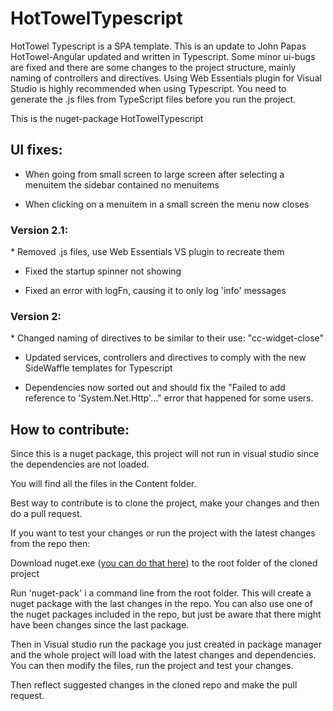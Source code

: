 HotTowelTypescript
==================

HotTowel Typescript is a SPA template. This is an update to John Papas HotTowel-Angular updated and written in Typescript. Some minor ui-bugs are fixed and there are some changes to the project structure, mainly naming of controllers and directives. Using Web Essentials plugin for Visual Studio is highly recommended when using Typescript. You need to generate the .js files from TypeScript files before you run the project.

This is the nuget-package HotTowelTypescript

<h2>UI fixes:</h2>

- When going from small screen to large screen after selecting a menuitem the sidebar contained no menuitems

- When clicking on a menuitem in a small screen the menu now closes

<h3>Version 2.1:</h3>
* Removed .js files, use Web Essentials VS plugin to recreate them

* Fixed the startup spinner not showing

* Fixed an error with logFn, causing it to only log 'info' messages

<h3>Version 2:</h3>
* Changed naming of directives to be similar to their use: "cc-widget-close"

* Updated services, controllers and directives to comply with the new SideWaffle templates for Typescript

* Dependencies now sorted out and should fix the "Failed to add reference to 'System.Net.Http'..." error that happened for some users.
 
<h2>How to contribute:</h2>
Since this is a nuget package, this project will not run in visual studio since the dependencies are not loaded. 

You will find all the files in the Content folder.

Best way to contribute is to clone the project, make your changes and then do a pull request. 

If you want to test your changes or run the project with the latest changes from the repo then: 

Download nuget.exe (<a href="https://nuget.codeplex.com/releases">you can do that here</a>) to the root folder of the cloned project

Run 'nuget-pack' i a command line from the root folder. This will create a nuget package with the last changes in the repo. You can also use one of the nuget packages included in the repo, but just be aware that there might have been changes since the last package.

Then in Visual studio run the package you just created in package manager and the whole project will load with the latest changes and dependencies. You can then modify the files, run the project and test your changes.

Then reflect suggested changes in the cloned repo and make the pull request.
